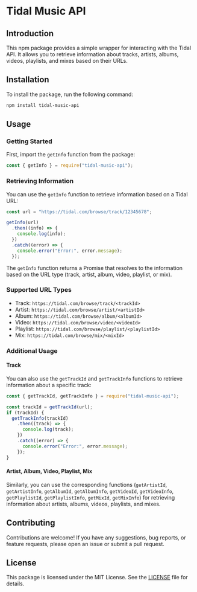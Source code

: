 # Tidal Music API

## Introduction

This npm package provides a simple wrapper for interacting with the Tidal API. It allows you to retrieve information about tracks, artists, albums, videos, playlists, and mixes based on their URLs.

## Installation

To install the package, run the following command:

```bash
npm install tidal-music-api
```

## Usage

### Getting Started

First, import the `getInfo` function from the package:

```javascript
const { getInfo } = require("tidal-music-api");
```

### Retrieving Information

You can use the `getInfo` function to retrieve information based on a Tidal URL:

```javascript
const url = "https://tidal.com/browse/track/12345678";

getInfo(url)
  .then((info) => {
    console.log(info);
  })
  .catch((error) => {
    console.error("Error:", error.message);
  });
```

The `getInfo` function returns a Promise that resolves to the information based on the URL type (track, artist, album, video, playlist, or mix).

### Supported URL Types

- Track: `https://tidal.com/browse/track/<trackId>`
- Artist: `https://tidal.com/browse/artist/<artistId>`
- Album: `https://tidal.com/browse/album/<albumId>`
- Video: `https://tidal.com/browse/video/<videoId>`
- Playlist: `https://tidal.com/browse/playlist/<playlistId>`
- Mix: `https://tidal.com/browse/mix/<mixId>`

### Additional Usage

#### Track

You can also use the `getTrackId` and `getTrackInfo` functions to retrieve information about a specific track:

```javascript
const { getTrackId, getTrackInfo } = require("tidal-music-api");

const trackId = getTrackId(url);
if (trackId) {
  getTrackInfo(trackId)
    .then((track) => {
      console.log(track);
    })
    .catch((error) => {
      console.error("Error:", error.message);
    });
}
```

#### Artist, Album, Video, Playlist, Mix

Similarly, you can use the corresponding functions (`getArtistId`, `getArtistInfo`, `getAlbumId`, `getAlbumInfo`, `getVideoId`, `getVideoInfo`, `getPlaylistId`, `getPlaylistInfo`, `getMixId`, `getMixInfo`) for retrieving information about artists, albums, videos, playlists, and mixes.

## Contributing

Contributions are welcome! If you have any suggestions, bug reports, or feature requests, please open an issue or submit a pull request.

## License

This package is licensed under the MIT License. See the [LICENSE](LICENSE) file for details.
